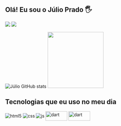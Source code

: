 ## Olá! Eu sou o Júlio Prado 🖐️
<div>
  <a href="https://instagram.com/julio_prado03" target="_blank"><img src="https://img.shields.io/badge/-Instagram-%23E4405F?style=for-the-badge&logo=instagram&logoColor=white" target="_blank"></a>
  <a href = "mailto:julioprado1604@gmail.com"><img src="https://img.shields.io/badge/-Gmail-%23333?style=for-the-badge&logo=gmail&logoColor=white" target="_blank"></a>
</div>


![Júlio GitHub stats](https://github-readme-stats.vercel.app/api?username=julioprado1&show_icons=true&theme=dracula&count_private=true)
<img height="180em" src="https://github-readme-stats.vercel.app/api/top-langs/?username=julioprado1&layout=compact&langs_count=6&theme=dracula"/>

## Tecnologias que eu uso no meu dia

<div style="display: inline_block">
  <img align="center" alt="html5" src="https://img.shields.io/badge/HTML5-E34F26?style=for-the-badge&logo=html5&logoColor=white" />
  <img align="center" alt="css" src="https://img.shields.io/badge/CSS3-1572B6?style=for-the-badge&logo=css3&logoColor=white" />
  <img align="center" alt="js" src="https://img.shields.io/badge/JavaScript-F7DF1E?style=for-the-badge&logo=javascript&logoColor=black" />
  <img align="center" height="30" width="70" alt="dart"  src="https://img.shields.io/badge/Dart-0175C2?style=for-the-badge&logo=dart&logoColor=white" />
  <img align="center" height="30" width="70" alt="dart"  src="https://img.shields.io/badge/Flutter-02569B?style=for-the-badge&logo=flutter&logoColor=white" />
 
  
</div><br/>


